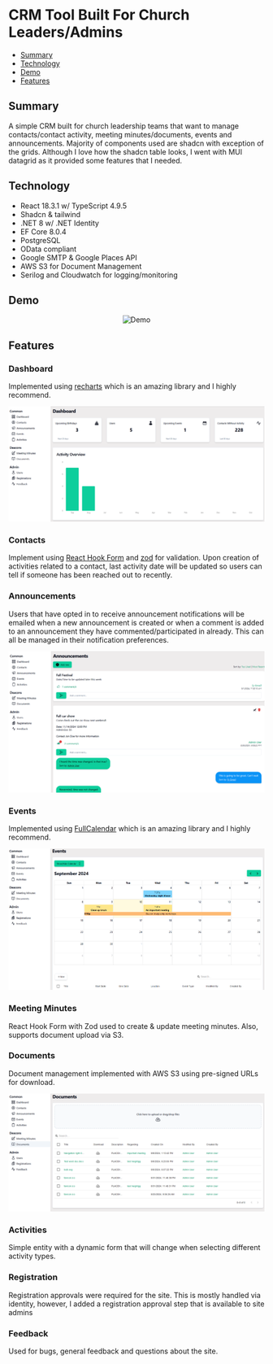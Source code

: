 # CRM Tool Built For Church Leaders/Admins

- [Summary](#summary)
- [Technology](#technology)
- [Demo](#demo)
- [Features](#features)

## Summary

A simple CRM built for church leadership teams that want to manage contacts/contact activity, meeting minutes/documents, events and announcements. Majority of components used are shadcn with exception of the grids. Although I love how the shadcn table looks, I went with MUI datagrid as it provided some features that I needed.

## Technology

- React 18.3.1 w/ TypeScript 4.9.5
- Shadcn & tailwind
- .NET 8 w/ .NET Identity
- EF Core 8.0.4
- PostgreSQL
- OData compliant
- Google SMTP & Google Places API
- AWS S3 for Document Management
- Serilog and Cloudwatch for logging/monitoring

## Demo

<div align="center">
  <img alt="Demo" src="/img/deacon-portal-demo_v1.gif">
</div>

## Features

### Dashboard

Implemented using <a href="https://recharts.org/en-US/" target="_blank">recharts</a> which is an amazing library and I highly recommend.

<div align="center">
  <img alt="Dashboard" src="/img/dashboard.png">
</div>

### Contacts

Implement using <a href="https://react-hook-form.com/" target="_blank">React Hook Form</a> and <a href="https://zod.dev/" target="_blank">zod</a> for validation. Upon creation of activities related to a contact, last activity date will be updated so users can tell if someone has been reached out to recently.

### Announcements

Users that have opted in to receive announcement notifications will be emailed when a new announcement is created or when a comment is added to an announcement they have commented/participated in already. This can all be managed in their notification preferences.

<div align="center">
  <img alt="Annuncements" src="/img/announcements.png">
</div>

### Events

Implemented using <a href="https://fullcalendar.io/" target="_blank">FullCalendar</a> which is an amazing library and I highly recommend.

<div align="center">
  <img alt="Events" src="/img/events.png">
</div>

### Meeting Minutes

React Hook Form with Zod used to create & update meeting minutes. Also, supports document upload via S3.

### Documents

Document management implemented with AWS S3 using pre-signed URLs for download.

<div align="center">
  <img alt="Documents" src="/img/documents.png">
</div>

### Activities

Simple entity with a dynamic form that will change when selecting different activity types.

### Registration

Registration approvals were required for the site. This is mostly handled via identity, however, I added a registration approval step that is available to site admins

### Feedback

Used for bugs, general feedback and questions about the site.
